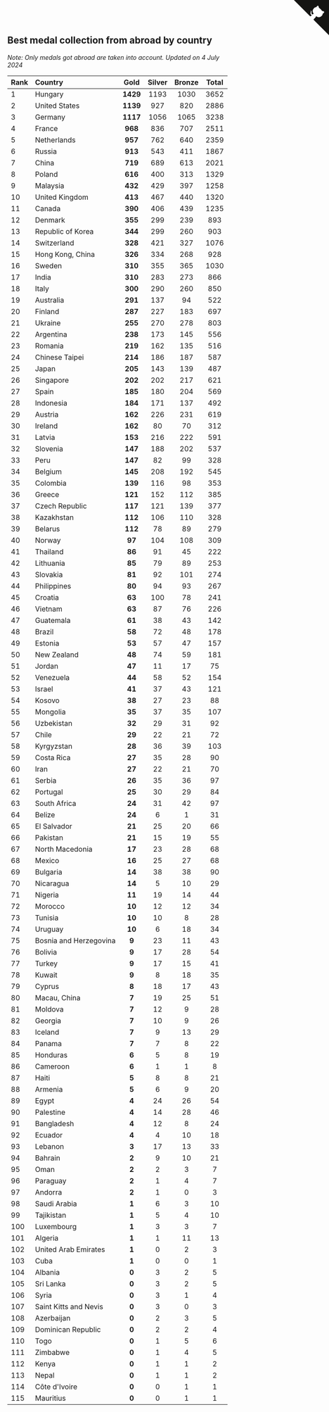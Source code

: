 ## Best medal collection from abroad by country

*Note: Only medals got abroad are taken into account.*
*Updated on  4 July 2024*

| Rank | Country | Gold | Silver | Bronze | Total |
| :--- | :--- | :--: | :--: | :--: | :--: |
| 1 | Hungary | **1429** | 1193 | 1030 | 3652 |
| 2 | United States | **1139** | 927 | 820 | 2886 |
| 3 | Germany | **1117** | 1056 | 1065 | 3238 |
| 4 | France | **968** | 836 | 707 | 2511 |
| 5 | Netherlands | **957** | 762 | 640 | 2359 |
| 6 | Russia | **913** | 543 | 411 | 1867 |
| 7 | China | **719** | 689 | 613 | 2021 |
| 8 | Poland | **616** | 400 | 313 | 1329 |
| 9 | Malaysia | **432** | 429 | 397 | 1258 |
| 10 | United Kingdom | **413** | 467 | 440 | 1320 |
| 11 | Canada | **390** | 406 | 439 | 1235 |
| 12 | Denmark | **355** | 299 | 239 | 893 |
| 13 | Republic of Korea | **344** | 299 | 260 | 903 |
| 14 | Switzerland | **328** | 421 | 327 | 1076 |
| 15 | Hong Kong, China | **326** | 334 | 268 | 928 |
| 16 | Sweden | **310** | 355 | 365 | 1030 |
| 17 | India | **310** | 283 | 273 | 866 |
| 18 | Italy | **300** | 290 | 260 | 850 |
| 19 | Australia | **291** | 137 | 94 | 522 |
| 20 | Finland | **287** | 227 | 183 | 697 |
| 21 | Ukraine | **255** | 270 | 278 | 803 |
| 22 | Argentina | **238** | 173 | 145 | 556 |
| 23 | Romania | **219** | 162 | 135 | 516 |
| 24 | Chinese Taipei | **214** | 186 | 187 | 587 |
| 25 | Japan | **205** | 143 | 139 | 487 |
| 26 | Singapore | **202** | 202 | 217 | 621 |
| 27 | Spain | **185** | 180 | 204 | 569 |
| 28 | Indonesia | **184** | 171 | 137 | 492 |
| 29 | Austria | **162** | 226 | 231 | 619 |
| 30 | Ireland | **162** | 80 | 70 | 312 |
| 31 | Latvia | **153** | 216 | 222 | 591 |
| 32 | Slovenia | **147** | 188 | 202 | 537 |
| 33 | Peru | **147** | 82 | 99 | 328 |
| 34 | Belgium | **145** | 208 | 192 | 545 |
| 35 | Colombia | **139** | 116 | 98 | 353 |
| 36 | Greece | **121** | 152 | 112 | 385 |
| 37 | Czech Republic | **117** | 121 | 139 | 377 |
| 38 | Kazakhstan | **112** | 106 | 110 | 328 |
| 39 | Belarus | **112** | 78 | 89 | 279 |
| 40 | Norway | **97** | 104 | 108 | 309 |
| 41 | Thailand | **86** | 91 | 45 | 222 |
| 42 | Lithuania | **85** | 79 | 89 | 253 |
| 43 | Slovakia | **81** | 92 | 101 | 274 |
| 44 | Philippines | **80** | 94 | 93 | 267 |
| 45 | Croatia | **63** | 100 | 78 | 241 |
| 46 | Vietnam | **63** | 87 | 76 | 226 |
| 47 | Guatemala | **61** | 38 | 43 | 142 |
| 48 | Brazil | **58** | 72 | 48 | 178 |
| 49 | Estonia | **53** | 57 | 47 | 157 |
| 50 | New Zealand | **48** | 74 | 59 | 181 |
| 51 | Jordan | **47** | 11 | 17 | 75 |
| 52 | Venezuela | **44** | 58 | 52 | 154 |
| 53 | Israel | **41** | 37 | 43 | 121 |
| 54 | Kosovo | **38** | 27 | 23 | 88 |
| 55 | Mongolia | **35** | 37 | 35 | 107 |
| 56 | Uzbekistan | **32** | 29 | 31 | 92 |
| 57 | Chile | **29** | 22 | 21 | 72 |
| 58 | Kyrgyzstan | **28** | 36 | 39 | 103 |
| 59 | Costa Rica | **27** | 35 | 28 | 90 |
| 60 | Iran | **27** | 22 | 21 | 70 |
| 61 | Serbia | **26** | 35 | 36 | 97 |
| 62 | Portugal | **25** | 30 | 29 | 84 |
| 63 | South Africa | **24** | 31 | 42 | 97 |
| 64 | Belize | **24** | 6 | 1 | 31 |
| 65 | El Salvador | **21** | 25 | 20 | 66 |
| 66 | Pakistan | **21** | 15 | 19 | 55 |
| 67 | North Macedonia | **17** | 23 | 28 | 68 |
| 68 | Mexico | **16** | 25 | 27 | 68 |
| 69 | Bulgaria | **14** | 38 | 38 | 90 |
| 70 | Nicaragua | **14** | 5 | 10 | 29 |
| 71 | Nigeria | **11** | 19 | 14 | 44 |
| 72 | Morocco | **10** | 12 | 12 | 34 |
| 73 | Tunisia | **10** | 10 | 8 | 28 |
| 74 | Uruguay | **10** | 6 | 18 | 34 |
| 75 | Bosnia and Herzegovina | **9** | 23 | 11 | 43 |
| 76 | Bolivia | **9** | 17 | 28 | 54 |
| 77 | Turkey | **9** | 17 | 15 | 41 |
| 78 | Kuwait | **9** | 8 | 18 | 35 |
| 79 | Cyprus | **8** | 18 | 17 | 43 |
| 80 | Macau, China | **7** | 19 | 25 | 51 |
| 81 | Moldova | **7** | 12 | 9 | 28 |
| 82 | Georgia | **7** | 10 | 9 | 26 |
| 83 | Iceland | **7** | 9 | 13 | 29 |
| 84 | Panama | **7** | 7 | 8 | 22 |
| 85 | Honduras | **6** | 5 | 8 | 19 |
| 86 | Cameroon | **6** | 1 | 1 | 8 |
| 87 | Haiti | **5** | 8 | 8 | 21 |
| 88 | Armenia | **5** | 6 | 9 | 20 |
| 89 | Egypt | **4** | 24 | 26 | 54 |
| 90 | Palestine | **4** | 14 | 28 | 46 |
| 91 | Bangladesh | **4** | 12 | 8 | 24 |
| 92 | Ecuador | **4** | 4 | 10 | 18 |
| 93 | Lebanon | **3** | 17 | 13 | 33 |
| 94 | Bahrain | **2** | 9 | 10 | 21 |
| 95 | Oman | **2** | 2 | 3 | 7 |
| 96 | Paraguay | **2** | 1 | 4 | 7 |
| 97 | Andorra | **2** | 1 | 0 | 3 |
| 98 | Saudi Arabia | **1** | 6 | 3 | 10 |
| 99 | Tajikistan | **1** | 5 | 4 | 10 |
| 100 | Luxembourg | **1** | 3 | 3 | 7 |
| 101 | Algeria | **1** | 1 | 11 | 13 |
| 102 | United Arab Emirates | **1** | 0 | 2 | 3 |
| 103 | Cuba | **1** | 0 | 0 | 1 |
| 104 | Albania | **0** | 3 | 2 | 5 |
| 105 | Sri Lanka | **0** | 3 | 2 | 5 |
| 106 | Syria | **0** | 3 | 1 | 4 |
| 107 | Saint Kitts and Nevis | **0** | 3 | 0 | 3 |
| 108 | Azerbaijan | **0** | 2 | 3 | 5 |
| 109 | Dominican Republic | **0** | 2 | 2 | 4 |
| 110 | Togo | **0** | 1 | 5 | 6 |
| 111 | Zimbabwe | **0** | 1 | 4 | 5 |
| 112 | Kenya | **0** | 1 | 1 | 2 |
| 113 | Nepal | **0** | 1 | 1 | 2 |
| 114 | Côte d'Ivoire | **0** | 0 | 1 | 1 |
| 115 | Mauritius | **0** | 0 | 1 | 1 |


<a href="https://github.com/JustinTimeCuber/wca_statistics" class="github-corner" aria-label="View source on Github"><svg width="80" height="80" viewBox="0 0 250 250" style="fill:#151513; color:#fff; position: absolute; top: 0; border: 0; right: 0;" aria-hidden="true"><path d="M0,0 L115,115 L130,115 L142,142 L250,250 L250,0 Z"></path><path d="M128.3,109.0 C113.8,99.7 119.0,89.6 119.0,89.6 C122.0,82.7 120.5,78.6 120.5,78.6 C119.2,72.0 123.4,76.3 123.4,76.3 C127.3,80.9 125.5,87.3 125.5,87.3 C122.9,97.6 130.6,101.9 134.4,103.2" fill="currentColor" style="transform-origin: 130px 106px;" class="octo-arm"></path><path d="M115.0,115.0 C114.9,115.1 118.7,116.5 119.8,115.4 L133.7,101.6 C136.9,99.2 139.9,98.4 142.2,98.6 C133.8,88.0 127.5,74.4 143.8,58.0 C148.5,53.4 154.0,51.2 159.7,51.0 C160.3,49.4 163.2,43.6 171.4,40.1 C171.4,40.1 176.1,42.5 178.8,56.2 C183.1,58.6 187.2,61.8 190.9,65.4 C194.5,69.0 197.7,73.2 200.1,77.6 C213.8,80.2 216.3,84.9 216.3,84.9 C212.7,93.1 206.9,96.0 205.4,96.6 C205.1,102.4 203.0,107.8 198.3,112.5 C181.9,128.9 168.3,122.5 157.7,114.1 C157.9,116.9 156.7,120.9 152.7,124.9 L141.0,136.5 C139.8,137.7 141.6,141.9 141.8,141.8 Z" fill="currentColor" class="octo-body"></path></svg></a><style>.github-corner:hover .octo-arm{animation:octocat-wave 560ms ease-in-out}@keyframes octocat-wave{0%,100%{transform:rotate(0)}20%,60%{transform:rotate(-25deg)}40%,80%{transform:rotate(10deg)}}@media (max-width:500px){.github-corner:hover .octo-arm{animation:none}.github-corner .octo-arm{animation:octocat-wave 560ms ease-in-out}}</style>
